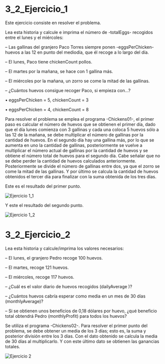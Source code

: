 # 3_2_Ejercicio_1

Este ejercicio consiste en resolver el problema.

Lea esta historia y calcule e imprima el número de -totalEggs- recogidos entre el lunes y el miércoles:

– Las gallinas del granjero Paco Torres siempre ponen -eggsPerChicken- huevos a las 12 en punto del mediodía, que él recoge a lo largo del día.

– El lunes, Paco tiene chickenCount pollos.

– El martes por la mañana, se hace con 1 gallina más.

– El miércoles por la mañana, un zorro se come la mitad de las gallinas.

– ¿Cuántos huevos consigue recoger Paco, si empieza con...?

• eggsPerChicken = 5, chickenCount = 3 

• eggsPerChicken = 4, chickenCount = 8 

Para resolver el problema se emplea el programa -Chickens01-, el primer paso es calcular el número de huevos que se obtienen el primer día, dado que el día lunes comienza con 3 gallinas y cada una coloca 5 huevos sólo a las 12 de la mañana, se debe multiplicar el número de gallinas por la cantidad de huevos.
En el segundo día hay una gallina más, por lo que se aumenta en uno la cantidad de gallinas, posteriormente se vuelve a multiplicar el número actual de gallinas por la cantidad de huevos y se obtiene el número total de huevos para el segundo día. Cabe señalar que no se debe perder la cantidad de huevos calculados anteriormente.
Posteriormente se divide el número de gallinas entre dos, ya que el zorro se come la mitad de las gallinas. Y por último se calcula la cantidad de huevos obtenidos el tercer día para finalizar con la suma obtenida de los tres días.

Este es el resultado del primer punto.

![Ejercicio 1_1](https://user-images.githubusercontent.com/54320247/64304165-c28f1100-cf50-11e9-95b5-1050643af6f9.jpg)

Y este el resultado del segundo punto.

![Ejercicio 1_2](https://user-images.githubusercontent.com/54320247/64304173-c4f16b00-cf50-11e9-9db4-fd49a737541c.jpg)

# 3_2_Ejercicio_2

Lea esta historia y calcule/imprima los valores necesarios:

– El lunes, el granjero Pedro recoge 100 huevos.

– El martes, recoge 121 huevos.

– El miércoles, recoge 117 huevos.

– ¿Cuál es el valor diario de huevos recogidos (dailyAverage )? 

– ¿Cuántos huevos cabría esperar como media en un mes de 30 días (monthlyAverage)?

– Si se obtienen unos beneficios de 0,18 dólares por huevo, ¿qué beneficio total obtendrá Pedro (monthlyProfit) para todos los huevos?

Se utiliza el programa -Chickens02-.
Para resolver el primer punto del problema, se debe obtener un media de los 3 días; esto es, la suma y posterior división entre los 3 días.
Con el dato obtenido se calcula la media de 30 días al multiplicarlo. Y con este último dato se obtienen las ganancias totales.

![Ejercicio 2](https://user-images.githubusercontent.com/54320247/64305973-ccb40e00-cf56-11e9-89d7-d2d6584fb562.jpg)
